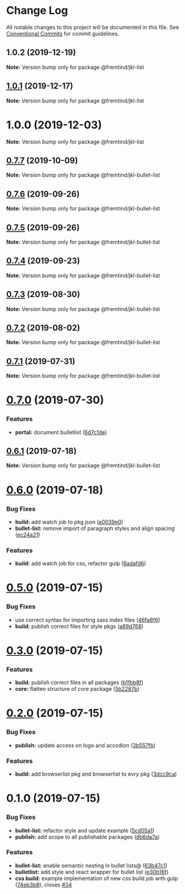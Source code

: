 # Change Log

All notable changes to this project will be documented in this file.
See [Conventional Commits](https://conventionalcommits.org) for commit guidelines.

## 1.0.2 (2019-12-19)

**Note:** Version bump only for package @fremtind/jkl-list





## [1.0.1](https://github.com/fremtind/jokul/compare/@fremtind/jkl-list@1.0.0...@fremtind/jkl-list@1.0.1) (2019-12-17)

**Note:** Version bump only for package @fremtind/jkl-list





# 1.0.0 (2019-12-03)

**Note:** Version bump only for package @fremtind/jkl-list





## [0.7.7](https://github.com/fremtind/jokul/compare/@fremtind/jkl-bullet-list@0.7.6...@fremtind/jkl-bullet-list@0.7.7) (2019-10-09)

**Note:** Version bump only for package @fremtind/jkl-bullet-list





## [0.7.6](https://github.com/fremtind/jokul/compare/@fremtind/jkl-bullet-list@0.7.5...@fremtind/jkl-bullet-list@0.7.6) (2019-09-26)

**Note:** Version bump only for package @fremtind/jkl-bullet-list





## [0.7.5](https://github.com/fremtind/jokul/compare/@fremtind/jkl-bullet-list@0.7.4...@fremtind/jkl-bullet-list@0.7.5) (2019-09-26)

**Note:** Version bump only for package @fremtind/jkl-bullet-list





## [0.7.4](https://github.com/fremtind/jokul/compare/@fremtind/jkl-bullet-list@0.7.3...@fremtind/jkl-bullet-list@0.7.4) (2019-09-23)

**Note:** Version bump only for package @fremtind/jkl-bullet-list





## [0.7.3](https://github.com/fremtind/jokul/compare/@fremtind/jkl-bullet-list@0.7.2...@fremtind/jkl-bullet-list@0.7.3) (2019-08-30)

**Note:** Version bump only for package @fremtind/jkl-bullet-list





## [0.7.2](https://github.com/fremtind/jokul/compare/@fremtind/jkl-bullet-list@0.7.1...@fremtind/jkl-bullet-list@0.7.2) (2019-08-02)

**Note:** Version bump only for package @fremtind/jkl-bullet-list





## [0.7.1](https://github.com/fremtind/jokul/compare/@fremtind/jkl-bullet-list@0.7.0...@fremtind/jkl-bullet-list@0.7.1) (2019-07-31)

**Note:** Version bump only for package @fremtind/jkl-bullet-list





# [0.7.0](https://github.com/fremtind/jokul/compare/@fremtind/jkl-bullet-list@0.6.1...@fremtind/jkl-bullet-list@0.7.0) (2019-07-30)


### Features

* **portal:** document bulletlist ([6d7c1de](https://github.com/fremtind/jokul/commit/6d7c1de))





## [0.6.1](https://github.com/fremtind/jokul/compare/@fremtind/jkl-bullet-list@0.6.0...@fremtind/jkl-bullet-list@0.6.1) (2019-07-18)

**Note:** Version bump only for package @fremtind/jkl-bullet-list





# [0.6.0](https://github.com/fremtind/jokul/compare/@fremtind/jkl-bullet-list@0.5.0...@fremtind/jkl-bullet-list@0.6.0) (2019-07-18)


### Bug Fixes

* **build:** add watch job to pkg json ([a0039e0](https://github.com/fremtind/jokul/commit/a0039e0))
* **bullet-list:** remove import of paragraph styles and align spacing ([ec24a21](https://github.com/fremtind/jokul/commit/ec24a21))


### Features

* **build:** add watch job for css, refactor gulp ([8adafd6](https://github.com/fremtind/jokul/commit/8adafd6))





# [0.5.0](https://github.com/fremtind/jokul/compare/@fremtind/jkl-bullet-list@0.3.0...@fremtind/jkl-bullet-list@0.5.0) (2019-07-15)


### Bug Fixes

* use correct syntax for importing sass index files ([46fa8f6](https://github.com/fremtind/jokul/commit/46fa8f6))
* **build:** publish correct files for style pkgs ([a89d768](https://github.com/fremtind/jokul/commit/a89d768))





# [0.3.0](https://github.com/fremtind/jokul/compare/@fremtind/jkl-bullet-list@0.2.0...@fremtind/jkl-bullet-list@0.3.0) (2019-07-15)


### Features

* **build:** publish correct files in all packages ([b1fbb8f](https://github.com/fremtind/jokul/commit/b1fbb8f))
* **core:** flatten structure of core package ([5b2287b](https://github.com/fremtind/jokul/commit/5b2287b))





# [0.2.0](https://github.com/fremtind/jokul/compare/@fremtind/jkl-bullet-list@0.1.0...@fremtind/jkl-bullet-list@0.2.0) (2019-07-15)

### Bug Fixes

-   **publish:** update access on logo and accodion ([3b557fb](https://github.com/fremtind/jokul/commit/3b557fb))

### Features

-   **build:** add browserlist pkg and browserlist to evry pkg ([3dcc9ca](https://github.com/fremtind/jokul/commit/3dcc9ca))

# 0.1.0 (2019-07-15)

### Bug Fixes

-   **bullet-list:** refactor style and update example ([5cd05a1](https://github.com/fremtind/jokul/commit/5cd05a1))
-   **publish:** add scope to all publishable packages ([db6da7a](https://github.com/fremtind/jokul/commit/db6da7a))

### Features

-   **bullet-list:** enable semantic nesting in bullet lists@ ([63b47c1](https://github.com/fremtind/jokul/commit/63b47c1))
-   **bulletlist:** add style and react wrapper for bullet list ([e30b16f](https://github.com/fremtind/jokul/commit/e30b16f))
-   **css build:** example implementation of new css build job with gulp ([74eb3b8](https://github.com/fremtind/jokul/commit/74eb3b8)), closes [#34](https://github.com/fremtind/jokul/issues/34)
